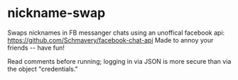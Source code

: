 # nickname-swap
Swaps nicknames in FB messanger chats using an unoffical facebook api: https://github.com/Schmavery/facebook-chat-api
Made to annoy your friends -- have fun!

Read comments before running; logging in via JSON is more secure than via the object "credentials."


